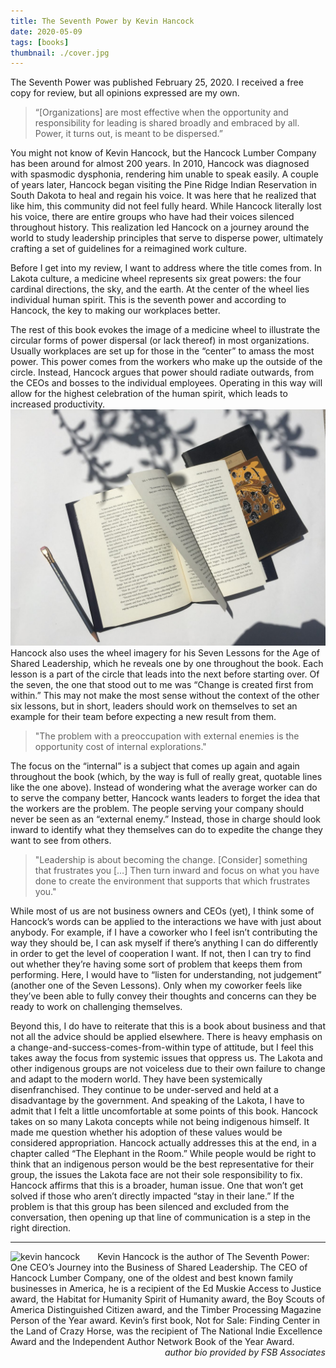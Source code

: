```yaml
---
title: The Seventh Power by Kevin Hancock
date: 2020-05-09
tags: [books]
thumbnail: ./cover.jpg
---
```

The Seventh Power was published February 25, 2020. I received a free copy for review, but all opinions expressed are my own. 

>“[Organizations] are most effective when the opportunity and responsibility for leading is shared broadly and embraced by all. Power, it turns out, is meant to be dispersed.”

You might not know of Kevin Hancock, but the Hancock Lumber Company has been around for almost 200 years. In 2010, Hancock was diagnosed with spasmodic dysphonia, rendering him unable to speak easily. A couple of years later, Hancock began visiting the Pine Ridge Indian Reservation in South Dakota to heal and regain his voice. It was here that he realized that like him, this community did not feel fully heard. While Hancock literally lost his voice, there are entire groups who have had their voices silenced throughout history. This realization led Hancock on a journey around the world to study leadership principles that serve to disperse power, ultimately crafting a set of guidelines for a reimagined work culture.

Before I get into my review, I want to address where the title comes from. In Lakota culture, a medicine wheel represents six great powers: the four cardinal directions, the sky, and the earth. At the center of the wheel lies individual human spirit. This is the seventh power and according to Hancock, the key to making our workplaces better. 

The rest of this book evokes the image of a medicine wheel to illustrate the circular forms of power dispersal (or lack thereof) in most organizations. Usually workplaces are set up for those in the “center” to amass the most power. This power comes from the workers who make up the outside of the circle. Instead, Hancock argues that power should radiate outwards, from the CEOs and bosses to the individual employees. Operating in this way will allow for the highest celebration of the human spirit, which leads to increased productivity. 
![](./open.jpg)
Hancock also uses the wheel imagery for his Seven Lessons for the Age of Shared Leadership, which he reveals one by one throughout the book. Each lesson is a part of the circle that leads into the next before starting over. Of the seven, the one that stood out to me was “Change is created first from within.” This may not make the most sense without the context of the other six lessons, but in short, leaders should work on themselves to set an example for their team before expecting a new result from them. 

>"The problem with a preoccupation with external enemies is the opportunity cost of internal explorations."

The focus on the “internal” is a subject that comes up again and again throughout the book (which, by the way is full of really great, quotable lines like the one above). Instead of wondering what the average worker can do to serve the company better, Hancock wants leaders to forget the idea that the workers are the problem. The people serving your company should never be seen as an “external enemy.” Instead, those in charge should look inward to identify what they themselves can do to expedite the change they want to see from others. 

>"Leadership is about becoming the change. [Consider] something that frustrates you […] Then turn inward and focus on what you have done to create the environment that supports that which frustrates you." 

While most of us are not business owners and CEOs (yet), I think some of Hancock’s words can be applied to the interactions we have with just about anybody. For example, if I have a coworker who I feel isn’t contributing the way they should be, I can ask myself if there’s anything I can do differently in order to get the level of cooperation I want. If not, then I can try to find out whether they’re having some sort of problem that keeps them from performing. Here, I would have to “listen for understanding, not judgement” (another one of the Seven Lessons). Only when my coworker feels like they’ve been able to fully convey their thoughts and concerns can they be ready to work on challenging themselves. 

Beyond this, I do have to reiterate that this is a book about business and that not all the advice should be applied elsewhere. There is heavy emphasis on a change-and-success-comes-from-within type of attitude, but I feel this takes away the focus from systemic issues that oppress us. The Lakota and other indigenous groups are not voiceless due to their own failure to change and adapt to the modern world. They have been systemically disenfranchised. They continue to be under-served and held at a disadvantage by the government. And speaking of the Lakota, I have to admit that I felt a little uncomfortable at some points of this book. Hancock takes on so many Lakota concepts while not being indigenous himself. It made me question whether his adoption of these values would be considered appropriation. Hancock actually addresses this at the end, in a chapter called “The Elephant in the Room.” While people would be right to think that an indigenous person would be the best representative for their group, the issues the Lakota face are not their sole responsibility to fix. Hancock affirms that this is a broader, human issue. One that won’t get solved if those who aren’t directly impacted “stay in their lane.” If the problem is that this group has been silenced and excluded from the conversation, then opening up that line of communication is a step in the right direction. 
___
<html>
    <img class="kevin" src="https://res.cloudinary.com/rshahid/image/upload/v1609640295/gatsby-blog-post-pics/hancock-768x1079_jvnyji.jpg" alt="kevin hancock">
    <div class="info">
        Kevin Hancock is the author of The Seventh Power: One CEO’s Journey into the Business of Shared Leadership. The CEO of Hancock Lumber Company, one of the oldest and best known family businesses in America, he is a recipient of the Ed Muskie Access to Justice award, the Habitat for Humanity Spirit of Humanity award, the Boy Scouts of America Distinguished Citizen award, and the Timber Processing Magazine Person of the Year award. Kevin’s first book, Not for Sale: Finding Center in the Land of Crazy Horse, was the recipient of The National Indie Excellence Award and the Independent Author Network Book of the Year Award.
        <br>
        <span>author bio provided by FSB Associates</span>
    </div>
<html>

<style rel="stylesheet" type="text/css">
    .kevin {
        max-height: 300px;
        margin: auto;
        display: block;
        float: left;
        margin-right: 2em;
    }
    .info span {
        float: right;
        font-style: italic;
    }
    .info {
        margin-bottom: 50px;
    }
</style>